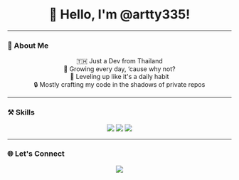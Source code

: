 <h1 align="center">👋 Hello, I'm @artty335!</h1>

---

### 🚀 About Me
<p align="center">
  🇹🇭 Just a Dev from Thailand <br>
  💪 Growing every day, ‘cause why not? <br>
  🌱 Leveling up like it's a daily habit <br>
  🔒 Mostly crafting my code in the shadows of private repos
</p>

---

### ⚒ Skills
<p align="center">
  <img src="https://img.shields.io/badge/🥪-Front%20End-ff79c6?style=for-the-badge">
  <img src="https://img.shields.io/badge/🥗-Back%20End-8be9fd?style=for-the-badge">
  <img src="https://img.shields.io/badge/📱-Mobile%20APP-50fa7b?style=for-the-badge">
</p>

---


### 🌐 Let's Connect
<p align="center">
  <a href="mailto:artty3354@gmail.com"><img src="https://img.shields.io/badge/Email-artty3354@gmail.com-D14836?style=for-the-badge&logo=gmail&logoColor=white"></a>
</p>
